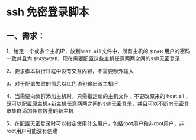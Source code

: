 # ssh 免密登录脚本



## 一、需求：

1、给定一个或多个主机IP，放到`host.all`文件中，所有主机的 `$USER` 用户的密码一致并且为 `$PASSWORD`，现在需要配置这些主机任意两两之间的ssh无密登录

2、要求脚本执行过程中没有交互内容，不需要额外输入

3、对于配置失败的信息以红色语句输出该主机IP

4、当需要向集群添加主机时，只需指定新的主机文件，不更改原来的 host.all ，既可以配置原主机+新主机任意两两之间的ssh无密登录，并且可以不断向无密登录集群添加任意数量的新主机

5、在配置无密登录时可以指定使用什么用户，包括root用户和非root用户，非root用户可能没有创建







